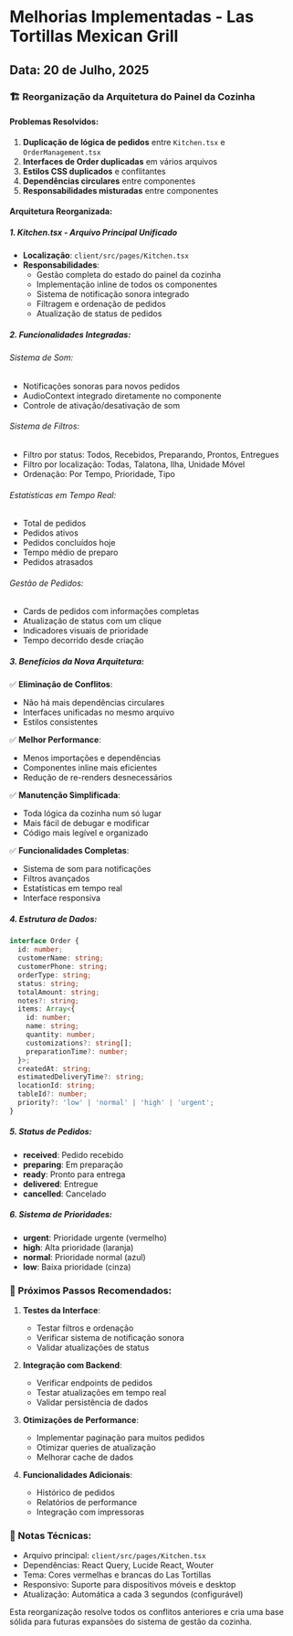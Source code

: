 # Melhorias Implementadas - Las Tortillas Mexican Grill

## Data: 20 de Julho, 2025

### 🏗️ Reorganização da Arquitetura do Painel da Cozinha

#### Problemas Resolvidos:
1. **Duplicação de lógica de pedidos** entre `Kitchen.tsx` e `OrderManagement.tsx`
2. **Interfaces de Order duplicadas** em vários arquivos
3. **Estilos CSS duplicados** e conflitantes 
4. **Dependências circulares** entre componentes
5. **Responsabilidades misturadas** entre componentes

#### Arquitetura Reorganizada:

##### 1. **Kitchen.tsx - Arquivo Principal Unificado**
- **Localização**: `client/src/pages/Kitchen.tsx`
- **Responsabilidades**:
  - Gestão completa do estado do painel da cozinha
  - Implementação inline de todos os componentes
  - Sistema de notificação sonora integrado
  - Filtragem e ordenação de pedidos
  - Atualização de status de pedidos

##### 2. **Funcionalidades Integradas**:

###### Sistema de Som:
- Notificações sonoras para novos pedidos
- AudioContext integrado diretamente no componente
- Controle de ativação/desativação de som

###### Sistema de Filtros:
- Filtro por status: Todos, Recebidos, Preparando, Prontos, Entregues
- Filtro por localização: Todas, Talatona, Ilha, Unidade Móvel
- Ordenação: Por Tempo, Prioridade, Tipo

###### Estatísticas em Tempo Real:
- Total de pedidos
- Pedidos ativos
- Pedidos concluídos hoje
- Tempo médio de preparo
- Pedidos atrasados

###### Gestão de Pedidos:
- Cards de pedidos com informações completas
- Atualização de status com um clique
- Indicadores visuais de prioridade
- Tempo decorrido desde criação

##### 3. **Benefícios da Nova Arquitetura**:

✅ **Eliminação de Conflitos**:
- Não há mais dependências circulares
- Interfaces unificadas no mesmo arquivo
- Estilos consistentes

✅ **Melhor Performance**:
- Menos importações e dependências
- Componentes inline mais eficientes
- Redução de re-renders desnecessários

✅ **Manutenção Simplificada**:
- Toda lógica da cozinha num só lugar
- Mais fácil de debugar e modificar
- Código mais legível e organizado

✅ **Funcionalidades Completas**:
- Sistema de som para notificações
- Filtros avançados
- Estatísticas em tempo real
- Interface responsiva

##### 4. **Estrutura de Dados**:

```typescript
interface Order {
  id: number;
  customerName: string;
  customerPhone: string;
  orderType: string;
  status: string;
  totalAmount: string;
  notes?: string;
  items: Array<{
    id: number;
    name: string;
    quantity: number;
    customizations?: string[];
    preparationTime?: number;
  }>;
  createdAt: string;
  estimatedDeliveryTime?: string;
  locationId: string;
  tableId?: number;
  priority?: 'low' | 'normal' | 'high' | 'urgent';
}
```

##### 5. **Status de Pedidos**:
- **received**: Pedido recebido
- **preparing**: Em preparação
- **ready**: Pronto para entrega
- **delivered**: Entregue
- **cancelled**: Cancelado

##### 6. **Sistema de Prioridades**:
- **urgent**: Prioridade urgente (vermelho)
- **high**: Alta prioridade (laranja)
- **normal**: Prioridade normal (azul)
- **low**: Baixa prioridade (cinza)

### 🎯 Próximos Passos Recomendados:

1. **Testes da Interface**:
   - Testar filtros e ordenação
   - Verificar sistema de notificação sonora
   - Validar atualizações de status

2. **Integração com Backend**:
   - Verificar endpoints de pedidos
   - Testar atualizações em tempo real
   - Validar persistência de dados

3. **Otimizações de Performance**:
   - Implementar paginação para muitos pedidos
   - Otimizar queries de atualização
   - Melhorar cache de dados

4. **Funcionalidades Adicionais**:
   - Histórico de pedidos
   - Relatórios de performance
   - Integração com impressoras

### 📝 Notas Técnicas:

- Arquivo principal: `client/src/pages/Kitchen.tsx`
- Dependências: React Query, Lucide React, Wouter
- Tema: Cores vermelhas e brancas do Las Tortillas
- Responsivo: Suporte para dispositivos móveis e desktop
- Atualização: Automática a cada 3 segundos (configurável)

Esta reorganização resolve todos os conflitos anteriores e cria uma base sólida para futuras expansões do sistema de gestão da cozinha.